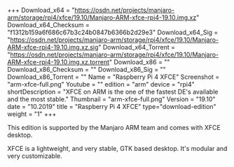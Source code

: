 +++
Download_x64 = "https://osdn.net/projects/manjaro-arm/storage/rpi4/xfce/19.10/Manjaro-ARM-xfce-rpi4-19.10.img.xz"
Download_x64_Checksum = "f1312b159a6f686c67b3c24b0847b6366b2d29e3"
Download_x64_Sig = "https://osdn.net/projects/manjaro-arm/storage/rpi4/xfce/19.10/Manjaro-ARM-xfce-rpi4-19.10.img.xz.sig"
Download_x64_Torrent = "https://osdn.net/projects/manjaro-arm/storage/rpi4/xfce/19.10/Manjaro-ARM-xfce-rpi4-19.10.img.xz.torrent"
Download_x86 = ""
Download_x86_Checksum = ""
Download_x86_Sig = ""
Download_x86_Torrent = ""
Name = "Raspberry Pi 4 XFCE"
Screenshot = "arm-xfce-full.png"
Youtube = ""
edition = "arm"
device = "rpi4"
shortDescription = "XFCE on ARM is the one of the fastest DE's available and the most stable."
Thumbnail = "arm-xfce-full.png"
Version = "19.10"
date = "10.2019"
title = "Raspberry Pi 4 XFCE"
type="download-edition"
weight = "1"
+++

This edition is supported by the Manjaro ARM team and comes with XFCE desktop.

XFCE is a lightweight, and very stable, GTK based desktop. It's modular and very customizable.

